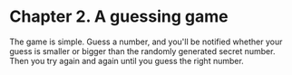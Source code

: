 # Chapter 2. A guessing game

The game is simple. Guess a number, and you'll be notified whether your guess
is smaller or bigger than the randomly generated secret number. Then you try
again and again until you guess the right number.
